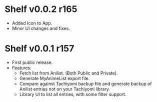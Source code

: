 # Shelf v0.0.2 r165
+ Added Icon to App.
+ Minor UI changes and fixes.

# Shelf v0.0.1 r157
+ First public release.
+ Features:
  + Fetch list from Anilist. (Both Public and Private).
  + Generate MyAnimeList export file.
  + Compare against Tachiyomi backup file and generate backup of Anilist entries not on your Tachiyomi library.
  + Library UI to list all entries, with some filter support.